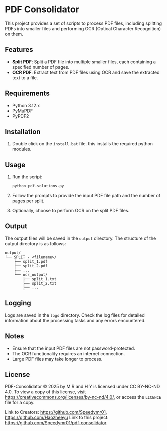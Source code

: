 # PDF Consolidator

This project provides a set of scripts to process PDF files, including splitting PDFs into smaller files and performing OCR (Optical Character Recognition) on them.

## Features

- **Split PDF**: Split a PDF file into multiple smaller files, each containing a specified number of pages.
- **OCR PDF**: Extract text from PDF files using OCR and save the extracted text to a file.

## Requirements

- Python 3.12.x
- PyMuPDF
- PyPDF2

## Installation

1. Double click on the `install.bat` file. this installs the required python modules.

## Usage

1. Run the script:
    ```sh
    python pdf-solutions.py
    ```

2. Follow the prompts to provide the input PDF file path and the number of pages per split.

3. Optionally, choose to perform OCR on the split PDF files.

## Output

The output files will be saved in the `output` directory. The structure of the output directory is as follows:

```
output/
└── SPLIT - <filename>/
    ├── split_1.pdf
    ├── split_2.pdf
    ├── ...
    └── ocr_output/
        ├── split_1.txt
        ├── split_2.txt
        ├── ...
```

## Logging

Logs are saved in the `logs` directory. Check the log files for detailed information about the processing tasks and any errors encountered.

## Notes

- Ensure that the input PDF files are not password-protected.
- The OCR functionality requires an internet connection.
- Large PDF files may take longer to process.

## License

PDF-Consolidator © 2025 by M R and H Y is licensed under CC BY-NC-ND 4.0. To view a copy of this license, visit https://creativecommons.org/licenses/by-nc-nd/4.0/, or access the `LICENCE` file for a copy.

Link to Creators: https://github.com/Speedymr01, https://github.com/Haozheeyu
Link to this project: https://github.com/Speedymr01/pdf-consolidator
